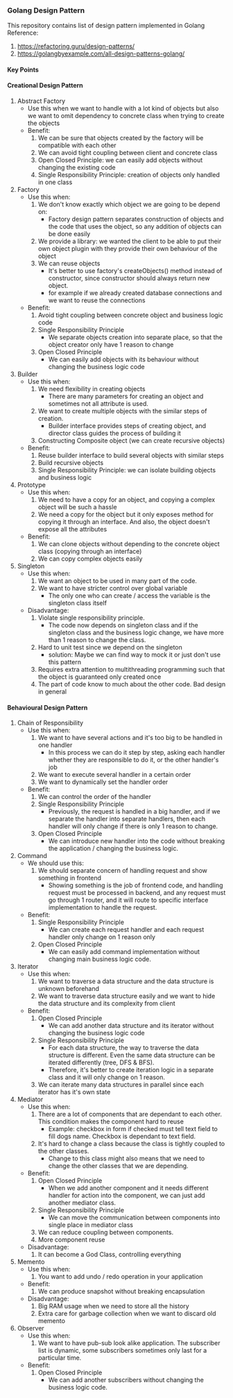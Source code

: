 ### Golang Design Pattern

This repository contains list of design pattern implemented in Golang
Reference:
1. https://refactoring.guru/design-patterns/
2. https://golangbyexample.com/all-design-patterns-golang/

#### Key Points
#### Creational Design Pattern
1. Abstract Factory
    - Use this when we want to handle with a lot kind of objects but also we want to omit dependency to concrete class when trying to create the objects
    - Benefit:
        1. We can be sure that objects created by the factory will be compatible with each other
        2. We can avoid tight coupling between client and concrete class
        3. Open Closed Principle: we can easily add objects without changing the existing code
        4. Single Responsibility Principle: creation of objects only handled in one class
2. Factory
    - Use this when:
        1. We don't know exactly which object we are going to be depend on:
            - Factory design pattern separates construction of objects and the code that uses the object, so any addition of objects can be done easily
        2. We provide a library: we wanted the client to be able to put their own object plugin with they provide their own behaviour of the object
        3. We can reuse objects
            - It's better to use factory's createObjects() method instead of constructor, since constructor should always return new object.
            - for example if we already created database connections and we want to reuse the connections
    - Benefit:
        1. Avoid tight coupling between concrete object and business logic code
        2. Single Responsibility Principle
            - We separate objects creation into separate place, so that the object creator only have 1 reason to change
        3. Open Closed Principle
            - We can easily add objects with its behaviour without changing the business logic code
3. Builder
    - Use this when:
        1. We need flexibility in creating objects
            - There are many parameters for creating an object and sometimes not all attribute is used.
        2. We want to create multiple objects with the similar steps of creation.
            - Builder interface provides steps of creating object, and director class guides the process of building it
        3. Constructing Composite object (we can create recursive objects)
    - Benefit:
        1. Reuse builder interface to build several objects with similar steps
        2. Build recursive objects
        3. Single Responsibility Principle: we can isolate building objects and business logic
4. Prototype
    - Use this when:
        1. We need to have a copy for an object, and copying a complex object will be such a hassle
        2. We need a copy for the object but it only exposes method for copying it through an interface. And also, the object doesn't expose all the attributes
    - Benefit:
        1. We can clone objects without depending to the concrete object class (copying through an interface)
        2. We can copy complex objects easily 
5. Singleton
    - Use this when:
        1. We want an object to be used in many part of the code.
        2. We want to have stricter control over global variable
            - The only one who can create / access the variable is the singleton class itself
    - Disadvantage:
        1. Violate single responsibility principle.
            - The code now depends on singleton class and if the singleton class and the business logic change, we have more than 1 reason to change the class.
        2. Hard to unit test since we depend on the singleton
            - solution: Maybe we can find way to mock it or just don't use this pattern
        3. Requires extra attention to multithreading programming such that the object is guaranteed only created once
        4. The part of code know to much about the other code. Bad design in general 

#### Behavioural Design Pattern
1. Chain of Responsibility
    - Use this when:
        1. We want to have several actions and it's too big to be handled in one handler
            - In this process we can do it step by step, asking each handler whether they are responsible to do it, or the other handler's job
        2. We want to execute several handler in a certain order
        3. We want to dynamically set the handler order
    - Benefit:
        1. We can control the order of the handler
        2. Single Responsibility Principle
            - Previously, the request is handled in a big handler, and if we separate the handler into separate handlers, then each handler will only change if there is only 1 reason to change.
        3. Open Closed Principle
            - We can introduce new handler into the code without breaking the application / changing the business logic.
2. Command
    - We should use this:
        1. We should separate concern of handling request and show something in frontend
            - Showing something is the job of frontend code, and handling request must be processed in backend, and any request must go through 1 router, and it will route to specific interface implementation to handle the request.
    - Benefit:
        1. Single Responsibility Principle
            - We can create each request handler and each request handler only change on 1 reason only
        2. Open Closed Principle
            - We can easily add command implementation without changing main business logic code.
3. Iterator
    - Use this when:
        1. We want to traverse a data structure and the data structure is unknown beforehand
        2. We want to traverse data structure easily and we want to hide the data structure and its complexity from client
    - Benefit:
        1. Open Closed Principle
            - We can add another data structure and its iterator without changing the business logic code
        2. Single Responsibility Principle
            - For each data structure, the way to traverse the data structure is different. Even the same data structure can be iterated differently (tree, DFS & BFS).
            - Therefore, it's better to create iteration logic in a separate class and it will only change on 1 reason.
        3. We can iterate many data structures in parallel since each iterator has it's own state
4. Mediator
    - Use this when:
        1. There are a lot of components that are dependant to each other. This condition makes the component hard to reuse
            - Example: checkbox in form if checked must tell text field to fill dogs name. Checkbox is dependant to text field. 
        2. It's hard to change a class because the class is tightly coupled to the other classes.
            - Change to this class might also means that we need to change the other classes that we are depending.
    - Benefit:
        1. Open Closed Principle
            - When we add another component and it needs different handler for action into the component, we can just add another mediator class.
        2. Single Responsibility Principle
            - We can move the communication between components into single place in mediator class
        3. We can reduce coupling between components.
        4. More component reuse
    - Disadvantage:
        1. It can become a God Class, controlling everything
5. Memento
    - Use this when:
        1. You want to add undo / redo operation in your application
    - Benefit:
        1. We can produce snapshot without breaking encapsulation
    - Disadvantage:
        1. Big RAM usage when we need to store all the history
        2. Extra care for garbage collection when we want to discard old memento
6. Observer
    - Use this when:
        1. We want to have pub-sub look alike application. The subscriber list is dynamic, some subscribers sometimes only last for a particular time.
    - Benefit:
        1. Open Closed Principle
            - We can add another subscribers without changing the business logic code.
       